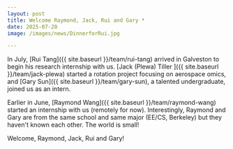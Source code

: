```yaml
---
layout: post
title: Welcome Raymond, Jack, Rui and Gary *
date: 2025-07-20
image: /images/news/DinnerforRui.jpg

---
```


In July, [Rui Tang]({{ site.baseurl }}/team/rui-tang) arrived in Galveston to begin his research internship with us. [Jack (Plewa) Tiller ]({{ site.baseurl }}/team/jack-plewa) started a rotation project focusing on aerospace omics, and [Gary Sun]({{ site.baseurl }}/team/gary-sun), a talented undergraduate, joined us as an intern. 

Earlier in June, [Raymond Wang]({{ site.baseurl }}/team/raymond-wang) started an internship with us (remotely for now). Interestingly, Raymond and Gary are from the same school and same major (EE/CS, Berkeley) but they haven't known each other. The world is small!

Welcome, Raymond, Jack, Rui and Gary! 